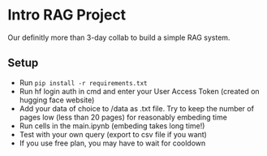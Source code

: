# Intro RAG Project
Our definitly more than 3-day collab to build a simple RAG system.
## Setup
- Run `pip install -r requirements.txt` 
- Run hf login auth in cmd and enter your User Access Token (created on hugging face website)
- Add your data of choice to /data as .txt file. Try to keep the number of pages low (less than 20 pages) for reasonably embeding time
- Run cells in the main.ipynb (embeding takes long time!)
- Test with your own query (export to csv file if you want)
- If you use free plan, you may have to wait for cooldown

